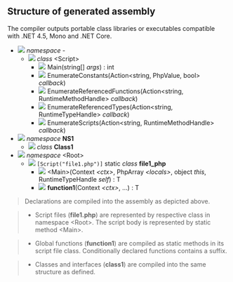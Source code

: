 ## Structure of generated assembly

The compiler outputs portable class libraries or executables compatible with .NET 4.5, Mono and .NET Core.

* ![](/img/icon_ns.png) *namespace* -
    * ![](/img/icon_class.png) *class* &lt;Script&gt;
        * ![](/img/icon_method.png) Main(string[] *args*) : int
        * ![](/img/icon_method.png) EnumerateConstants(Action&lt;string, PhpValue, bool&gt; *callback*)
        * ![](/img/icon_method.png) EnumerateReferencedFunctions(Action&lt;string, RuntimeMethodHandle&gt; *callback*)
        * ![](/img/icon_method.png) EnumerateReferencedTypes(Action&lt;string, RuntimeTypeHandle&gt; *callback*)
        * ![](/img/icon_method.png) EnumerateScripts(Action&lt;string, RuntimeMethodHandle&gt; *callback*)
* ![](/img/icon_ns.png) *namespace* **NS1**
    * ![](/img/icon_class.png) *class* **Class1**
* ![](/img/icon_ns.png) *namespace* &lt;Root&gt;
    * ![](/img/icon_class.png) `[Script("file1.php")]` static *class* **file1_php**
        * ![](/img/icon_method.png) &lt;Main&gt;(Context *&lt;ctx&gt;*, PhpArray *&lt;locals&gt;*, object *this*, RuntimeTypeHandle *self*) : T
        * ![](/img/icon_method.png) **function1**(Context *&lt;ctx&gt;*, ...) : T

> Declarations are compiled into the assembly as depicted above.

> - Script files (**file1.php**) are represented by respective class in namespace &lt;Root&gt;. The script body is represented by static method &lt;Main&gt;.

> - Global functions (**function1**) are compiled as static methods in its script file class. Conditionally declared functions contains a suffix.

> - Classes and interfaces (**class1**) are compiled into the same structure as defined.
